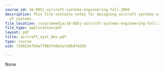 ```yaml
---
course_id: 16-885j-aircraft-systems-engineering-fall-2004
description: This file contains notes for designing aircraft systems within systems
  of systems.
file_location: /coursemedia/16-885j-aircraft-systems-engineering-fall-2004/735023e7bda7f083fe0e5afa9bd742d9_aircraft_syst_des.pdf
file_type: application/pdf
layout: pdf
title: aircraft_syst_des.pdf
type: course
uid: 735023e7bda7f083fe0e5afa9bd742d9

---
```

None